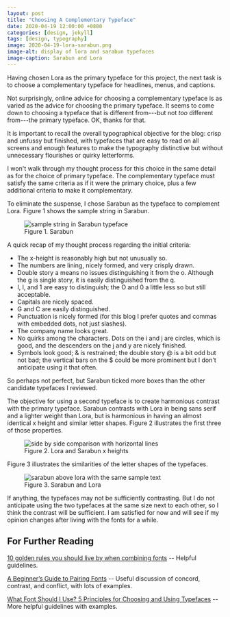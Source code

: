 ```yaml
---
layout: post
title: "Choosing A Complementary Typeface"
date: 2020-04-19 12:00:00 +0800
categories: [design, jekyll]
tags: [design, typography]
image: 2020-04-19-lora-sarabun.png
image-alt: display of lora and sarabun typefaces
image-caption: Sarabun and Lora
---
```


Having chosen Lora as the primary typeface for this project, the next task is to choose a complementary typeface for headlines, menus, and captions.

Not surprisingly, online advice for choosing a complementary typeface is as varied as the advice for choosing the primary typeface. It seems to come down to choosing a typeface that is different from---but not *too* different from---the primary typeface. OK, thanks for that.

It is important to recall the overall typographical objective for the blog: crisp and unfussy but finished, with typefaces that are easy to read on all screens and enough features to make the typography distinctive but without unnecessary flourishes or quirky letterforms.

I won't walk through my thought process for this choice in the same detail as for the choice of primary typeface. The complementary typeface must satisfy the same criteria as if it were the primary choice, plus a few additional criteria to make it complementary.

To eliminate the suspense, I chose Sarabun as the typeface to complement Lora. Figure 1 shows the sample string in Sarabun.

<figure>
  <img src="{{ site.baseurl }}/static/img/2020-04-19-sarabun.png" alt="sample string in Sarabun typeface" class="post__image" style="max-height: 15rem;" />
  <figcaption class="post__caption">Figure 1. Sarabun</figcaption>
</figure>

A quick recap of my thought process regarding the initial criteria:

* The x-height is reasonably high but not unusually so.
* The numbers are lining, nicely formed, and very crisply drawn.
* Double story a means no issues distinguishing it from the o. Although the g is single story, it is easily distinguished from the q.
* I, l, and 1 are easy to distinguish; the O and 0 a little less so but still acceptable.
* Capitals are nicely spaced.
* G and C are easily distinguished.
* Punctuation is nicely formed (for this blog I prefer quotes and commas with embedded dots, not just slashes).
* The company name looks great.
* No quirks among the characters. Dots on the i and j are circles, which is good, and the descenders on the j and y are nicely finished.
* Symbols look good; & is restrained; the double story @ is a bit odd but not bad; the vertical bars on the $ could be more prominent but I don't anticipate using it that often.

So perhaps not perfect, but Sarabun ticked more boxes than the other candidate typefaces I reviewed.

The objective for using a second typeface is to create harmonious contrast with the primary typeface. Sarabun contrasts with Lora in being sans serif and a lighter weight than Lora, but is harmonious in having an almost identical x height and similar letter shapes. Figure 2 illustrates the first three of those properties.

<figure>
  <img src="{{ site.baseurl }}/static/img/2020-04-19-loral-sarabun-x-height.png" alt="side by side comparison with horizontal lines" class="post__image" style="max-height: 10rem;" />
  <figcaption class="post__caption">Figure 2. Lora and Sarabun x heights</figcaption>
</figure>

Figure 3 illustrates the similarities of the letter shapes of the typefaces.

<figure>
  <img src="{{ site.baseurl }}/static/img/2020-04-19-sarabun-lora.png" alt="sarabun above lora with the same sample text" class="post__image" style="max-height: 10rem;" />
  <figcaption class="post__caption">Figure 3. Sarabun and Lora</figcaption>
</figure>

If anything, the typefaces may not be sufficiently contrasting. But I do not anticipate using the two typefaces at the same size next to each other, so I think the contrast will be sufficient. I am satisfied for now and will see if my opinion changes after living with the fonts for a while.

## For Further Reading

[10 golden rules you should live by when combining fonts](https://www.canva.com/learn/combining-fonts-10-must-know-tips-from-a-designer/) -- Helpful guidelines.

[A Beginner’s Guide to Pairing Fonts](https://webdesign.tutsplus.com/articles/a-beginners-guide-to-pairing-fonts--webdesign-5706) -- Useful discussion of concord, contrast, and conflict, with lots of examples.

[What Font Should I Use? 5 Principles for Choosing and Using Typefaces](https://www.smashingmagazine.com/2010/12/what-font-should-i-use-five-principles-for-choosing-and-using-typefaces/) -- More helpful guidelines with examples.
